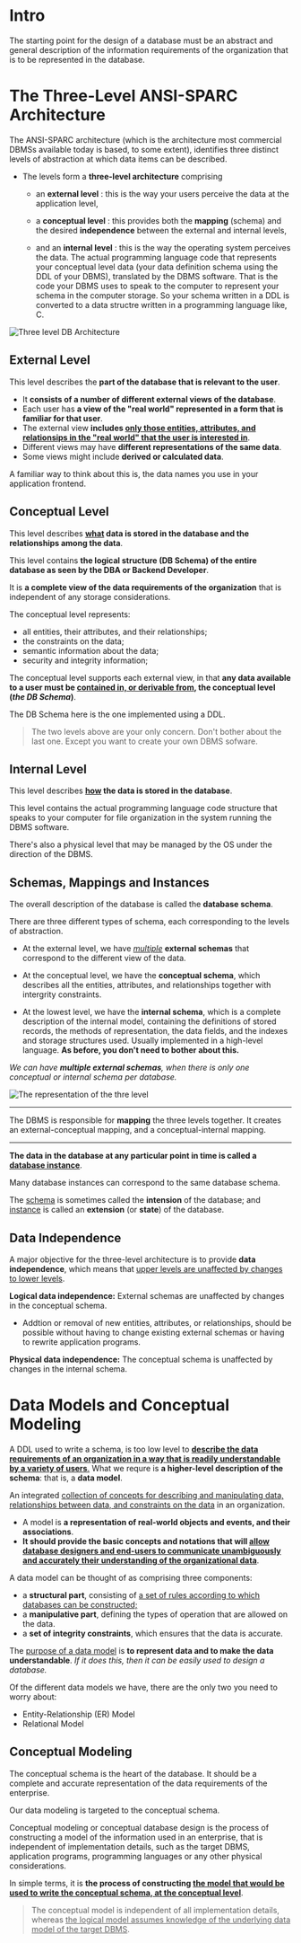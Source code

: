 # Intro
The starting point for the design of a database must be an abstract and general description of the information requirements of the organization that is to be represented in the database.

# The Three-Level ANSI-SPARC Architecture
The ANSI-SPARC architecture (which is the architecture most commercial DBMSs available today is based, to some extent), identifies three distinct levels of abstraction at which data items can be described.
- The levels form a **three-level architecture** comprising 
  - an **external level** : this is the way your users perceive the data at the application level,
  - a **conceptual level** : this provides both the **mapping** (schema) and the desired **independence** between the external and internal levels,

  - and an **internal level** : this is the way the operating system perceives the data. The actual programming language code that represents your conceptual level data (your data definition schema using the DDL of your DBMS), translated by the DBMS software. That is the code your DBMS uses to speak to the computer to represent your schema in the computer storage. So your schema written in a DDL is converted to a data structre written in a programming language like, C.

![Three level DB Architecture](./imgs/three-level-db-architecture.png)

## External Level
This level describes the **part of the database that is relevant to the user**.
- It **consists of a number of different external views of the database**. 
- Each user has **a view of the "real world" represented in a form that is familiar for that user**.
- The external view **includes <u>only those entities, attributes, and relationsips in the "real world" that the user is interested in</u>**.
- Different views may have **different representations of the same data**. 
- Some views might include **derived or calculated data**.

A familiar way to think about this is, the data names you use in your application frontend.

## Conceptual Level
This level describes **<u>what</u> data is stored in the database and the relationships among the data**.

This level contains **the logical structure (DB Schema) of the entire database as seen by the DBA or Backend Developer**.

It is **a complete view of the data requirements of the organization** that is independent of any storage considerations.

The conceptual level represents:
- all entities, their attributes, and their relationships;
- the constraints on the data;
- semantic information about the data;
- security and integrity information;

The conceptual level supports each external view, in that **any data available to a user must be <u>contained in, or derivable from</u>, the conceptual level (_the DB Schema_)**.

The DB Schema here is the one implemented using a DDL.

> The two levels above are your only concern. Don't bother about the last one. Except you want to create your own DBMS sofware.

## Internal Level
This level describes **<u>how</u> the data is stored in the database**.

This level contains the actual programming language code structure that speaks to your computer for file organization in the system running the DBMS software.

There's also a physical level that may be managed by the OS under the direction of the DBMS.

## Schemas, Mappings and Instances
The overall description of the database is called the **database schema**.

There are three different types of schema, each corresponding to the levels of abstraction.
- At the external level, we have *<u>multiple</u>* **external schemas** that correspond to the different view of the data.
- At the conceptual level, we have the **conceptual schema**, which describes all the entities, attributes, and relationships together with intergrity constraints.

- At the lowest level, we have the **internal schema**, which is a complete description of the internal model, containing the definitions of stored records, the methods of representation, the data fields, and the indexes and storage structures used. Usually implemented in a high-level language. **As before, you don't need to bother about this.**

*We can have **multiple external schemas**, when there is only one conceptual or internal schema per database.*

![The representation of the thre level](./imgs/representation-of-the-three-level.png)

---

The DBMS is responsible for **mapping** the three levels together. It creates an external-conceptual mapping, and a conceptual-internal mapping.

---
**The data in the database at any particular point in time is called a <u>database instance</u>**. 

Many database instances can correspond to the same database schema. 

The <u>schema</u> is sometimes called the **intension** of the database; and <u>instance</u> is called an **extension** (or **state**) of the database.

## Data Independence
A major objective for the three-level architecture is to provide **data independence**, which means that <u>upper levels are unaffected by changes to lower levels</u>.

**Logical data independence:** External schemas are unaffected by changes in the conceptual schema.
- Addtion or removal of new entities, attributes, or relationships, should be possible without having to change existing external schemas or having to rewrite application programs.

**Physical data independence:** The conceptual schema is unaffected by changes in the internal schema.

# Data Models and Conceptual Modeling
A DDL used to write a schema, is too low level to <u>**describe the data requirements of an organization in a way that is readily understandable by a variety of users**.</u> What we requre is **a higher-level description of the schema**: that is, a **data model**.

An integrated <u>collection of concepts for describing and manipulating data, relationships between data, and constraints on the data</u> in an organization.

- A model is **a representation of real-world objects and events, and their associations**. 
- **It should provide the basic concepts and notations that will <u>allow database designers and end-users to communicate unambiguously and accurately their understanding of the organizational data</u>**.

A data model can be thought of as comprising three components:
- a **structural part**, consisting of <u>a set of rules according to which databases can be constructed;</u>
- a **manipulative part**, defining the types of operation that are allowed on the data.
- a **set of integrity constraints**, which ensures that the data is accurate.

The <u>purpose of a data model</u> is **to represent data and to make the data understandable**. *If it does this, then it can be easily used to design a database.*

Of the different data models we have, there are the only two you need to worry about:
- Entity-Relationship (ER) Model
- Relational Model

## Conceptual Modeling
The conceptual schema is the heart of the database. It should be a complete and accurate representation of the data requirements of the enterprise.

Our data modeling is targeted to the conceptual schema.

Conceptual modeling or conceptual database design is the process of constructing a model of the information used in an enterprise, that is independent of implementation details, such as the target DBMS, application programs, programming languages or any other physical considerations.

In simple terms, it is **the process of constructing <u>the model that would be used to write the conceptual schema, at the conceptual level</u>**.

> The conceptual model is independent of all implementation details, whereas <u>the logical model assumes knowledge of the underlying data model of the target DBMS</u>.